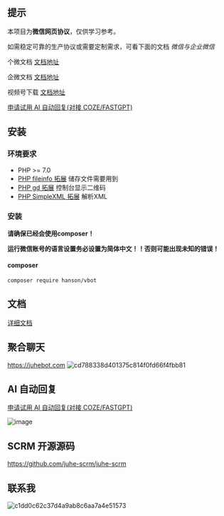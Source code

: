 ## 提示

本项目为**微信网页协议**，仅供学习参考。

如需稳定可靠的生产协议或需要定制需求，可看下面的文档 *微信与企业微信*

个微文档 [文档地址](https://weixins.apifox.cn/)

企微文档 [文档地址](https://wework.apifox.cn/)

视频号下载 [文档地址](https://wechat-finder.apifox.cn/)

[申请试用 AI 自动回复(对接 COZE/FASTGPT)](https://juhebot.com/register)

## 安装

### 环境要求

- PHP >= 7.0
- [PHP fileinfo 拓展](http://php.net/manual/en/book.fileinfo.php) 储存文件需要用到
- [PHP gd 拓展](http://php.net/manual/en/book.image.php) 控制台显示二维码
- [PHP SimpleXML 拓展](https://secure.php.net/manual/en/book.simplexml.php) 解析XML

### 安装

**请确保已经会使用composer！**

**运行微信账号的语言设置务必设置为简体中文！！否则可能出现未知的错误！**

#### composer

```
composer require hanson/vbot
```

## 文档
[详细文档](http://create.hanc.cc/vbot)

## 聚合聊天
https://juhebot.com
![cd788338d401375c814f0fd66f4fbb81](https://github.com/Hanson/vbot/assets/10583423/034ce0fb-12c2-4ce0-8335-cf5132b17bca)

## AI 自动回复
[申请试用 AI 自动回复(对接 COZE/FASTGPT)](https://juhexbot.feishu.cn/share/base/form/shrcnBVjXcWjfVSOY0Y7qLVNndd)

![image](https://github.com/user-attachments/assets/322a368f-cdf5-44c1-8a49-325d56b5ad84)

## SCRM 开源源码
https://github.com/juhe-scrm/juhe-scrm


## 联系我
![c1dd0c62c37d4a9ab8c6aa7a4e51573](https://user-images.githubusercontent.com/10583423/220509100-a4ecf72e-5d98-41bb-bcbf-41f955c99ba4.jpg)
